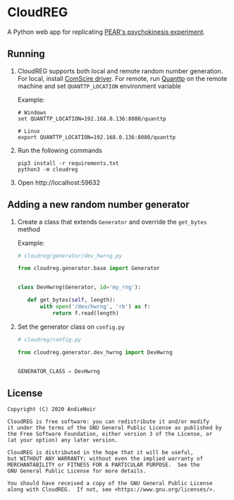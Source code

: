 CloudREG
========

A Python web app for replicating [PEAR's psychokinesis experiment](http://noosphere.princeton.edu/rdnelson/reg.html).

Running
-------

1. CloudREG supports both local and remote random number generation. For local, install [ComScire driver](https://comscire.com/downloads/).
   For remote, run [Quanttp](https://github.com/awasisto/quanttp) on the remote machine and set `QUANTTP_LOCATION`
   environment variable
   
   Example:

   ```
   # Windows
   set QUANTTP_LOCATION=192.168.0.136:8080/quanttp

   # Linux
   export QUANTTP_LOCATION=192.168.0.136:8080/quanttp
   ```

2. Run the following commands

   ```
   pip3 install -r requirements.txt
   python3 -m cloudreg
   ```

3. Open http://localhost:59632

Adding a new random number generator
------------------------------------

1.  Create a class that extends `Generator` and override the `get_bytes` method

    Example:

    ```python
    # cloudreg/generator/dev_hwrng.py
    
    from cloudreg.generator.base import Generator
    
    
    class DevHwrng(Generator, id='my_rng'):
    
       def get_bytes(self, length):
           with open('/dev/hwrng', 'rb') as f:
               return f.read(length)
    ```

2.  Set the generator class on `config.py`

    ```python
    # cloudreg/config.py
    
    from cloudreg.generator.dev_hwrng import DevHwrng
    
    
    GENERATOR_CLASS = DevHwrng
    ```

License
-------

    Copyright (C) 2020 AndieNoir
    
    CloudREG is free software: you can redistribute it and/or modify
    it under the terms of the GNU General Public License as published by
    the Free Software Foundation, either version 3 of the License, or
    (at your option) any later version.
    
    CloudREG is distributed in the hope that it will be useful,
    but WITHOUT ANY WARRANTY; without even the implied warranty of
    MERCHANTABILITY or FITNESS FOR A PARTICULAR PURPOSE.  See the
    GNU General Public License for more details.
    
    You should have received a copy of the GNU General Public License
    along with CloudREG.  If not, see <https://www.gnu.org/licenses/>.
